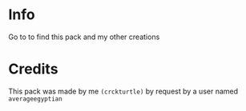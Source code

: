 # Info
Go to  to find this pack and my other creations

# Credits
This pack was made by me ```(crckturtle)``` by request by a user named ```averageegyptian```
